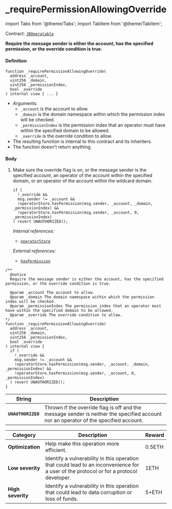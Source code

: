 # _requirePermissionAllowingOverride

import Tabs from '@theme/Tabs';
import TabItem from '@theme/TabItem';

Contract: [`JBOperatable`](/dev/api/contracts/or-abstract/jboperatable/README.md)​‌

<Tabs>
<TabItem value="Step by step" label="Step by step">

**Require the message sender is either the account, has the specified permission, or the override condition is true.**

#### Definition

```
function _requirePermissionAllowingOverride(
  address _account,
  uint256 _domain,
  uint256 _permissionIndex,
  bool _override
) internal view { ... }
```

* Arguments:
  * `_account` is the account to allow.
  * `_domain` is the domain namespace within which the permission index will be checked.
  * `_permissionIndex` is the permission index that an operator must have within the specified domain to be allowed.
  * `_override` is the override condition to allow.
* The resulting function is internal to this contract and its inheriters.
* The function doesn't return anything.

#### Body

1.  Make sure the override flag is on, or the message sender is the specified account, an operator of the account within the specified domain, or an operator of the account within the wildcard domain. 

    ```
    if (
      !_override &&
      msg.sender != _account &&
      !operatorStore.hasPermission(msg.sender, _account, _domain, _permissionIndex) &&
      !operatorStore.hasPermission(msg.sender, _account, 0, _permissionIndex)
    ) revert UNAUTHORIZED();
    ```

    _Internal references:_

    * [`operatorStore`](/dev/api/contracts/or-abstract/jboperatable/properties/operatorstore.md)

    _External references:_

    * [`hasPermission`](/dev/api/contracts/jboperatorstore/read/haspermission.md)

</TabItem>

<TabItem value="Code" label="Code">

```
/** 
  @notice
  Require the message sender is either the account, has the specified permission, or the override condition is true.

  @param _account The account to allow.
  @param _domain The domain namespace within which the permission index will be checked.
  @param _permissionIndex The permission index that an operator must have within the specified domain to be allowed.
  @param _override The override condition to allow.
*/
function _requirePermissionAllowingOverride(
  address _account,
  uint256 _domain,
  uint256 _permissionIndex,
  bool _override
) internal view {
  if (
    !_override &&
    msg.sender != _account &&
    !operatorStore.hasPermission(msg.sender, _account, _domain, _permissionIndex) &&
    !operatorStore.hasPermission(msg.sender, _account, 0, _permissionIndex)
  ) revert UNAUTHORIZED();
}
```

</TabItem>

<TabItem value="Errors" label="Errors">

| String                    | Description                                            |
| ------------------------- | ------------------------------------------------------ |
| **`UNAUTHORIZED`** | Thrown if the override flag is off and the message sender is neither the specified account nor an operator of the specified account. |

</TabItem>

<TabItem value="Bug bounty" label="Bug bounty">

| Category          | Description                                                                                                                            | Reward |
| ----------------- | -------------------------------------------------------------------------------------------------------------------------------------- | ------ |
| **Optimization**  | Help make this operation more efficient.                                                                                               | 0.5ETH |
| **Low severity**  | Identify a vulnerability in this operation that could lead to an inconvenience for a user of the protocol or for a protocol developer. | 1ETH   |
| **High severity** | Identify a vulnerability in this operation that could lead to data corruption or loss of funds.                                        | 5+ETH  |

</TabItem>
</Tabs>
